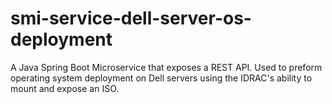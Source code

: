 # smi-service-dell-server-os-deployment
A Java Spring Boot Microservice that exposes a REST API. Used to preform operating system deployment on Dell servers using the IDRAC's ability to mount and expose an ISO.
